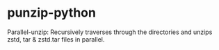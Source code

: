 # punzip-python
Parallel-unzip: Recursively traverses through the directories and unzips zstd, tar & zstd.tar files in parallel. 
